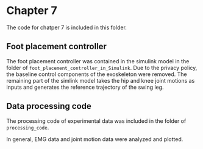 # Chapter 7

The code for chatper 7 is included in this folder.

## Foot placement controller

The foot placement controller was contained in the simulink model in the folder of `foot_placement_controller_in_Simulink`. Due to the privacy policy, the baseline control components of the exoskeleton were removed. The remaining part of the simlink model takes the hip and knee joint motions as inputs and generates the reference trajectory of the swing leg.

## Data processing code

The processing code of experimental data was included in the folder of `processing_code`.

In general, EMG data and joint motion data were analyzed and plotted. 
